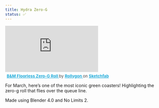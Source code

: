 ```yaml
---
title: Hydra Zero-G
status: ✅
---
```


<div class="sketchfab-embed-wrapper"> <iframe title="B&M Floorless Zero-G Roll" frameborder="0" allowfullscreen mozallowfullscreen="true" webkitallowfullscreen="true" allow="autoplay; fullscreen; xr-spatial-tracking" xr-spatial-tracking execution-while-out-of-viewport execution-while-not-rendered web-share src="https://sketchfab.com/models/5305bbc5cda24bdf8e23f24a256a708c/embed"> </iframe> <p style="font-size: 13px; font-weight: normal; margin: 5px; color: #4A4A4A;"> <a href="https://sketchfab.com/3d-models/bm-floorless-zero-g-roll-5305bbc5cda24bdf8e23f24a256a708c?utm_medium=embed&utm_campaign=share-popup&utm_content=5305bbc5cda24bdf8e23f24a256a708c" target="_blank" rel="nofollow" style="font-weight: bold; color: #1CAAD9;"> B&M Floorless Zero-G Roll </a> by <a href="https://sketchfab.com/Rollygon?utm_medium=embed&utm_campaign=share-popup&utm_content=5305bbc5cda24bdf8e23f24a256a708c" target="_blank" rel="nofollow" style="font-weight: bold; color: #1CAAD9;"> Rollygon </a> on <a href="https://sketchfab.com?utm_medium=embed&utm_campaign=share-popup&utm_content=5305bbc5cda24bdf8e23f24a256a708c" target="_blank" rel="nofollow" style="font-weight: bold; color: #1CAAD9;">Sketchfab</a></p></div>

For March, here’s one of the most iconic green coasters! Highlighting the zero-g roll that flies over the queue line.

Made using Blender 4.0 and No Limits 2.